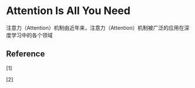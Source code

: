 # Attention Is All You Need

注意力（Attention）机制由近年来，注意力（Attention）机制被广泛的应用在深度学习中的各个领域

## Reference

\[1\]

\[2\]